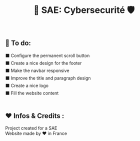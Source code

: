 <h1 align="center">🔐 SAE: Cybersecurité 🛡️<br></h1> 
<!--Add a screenshot-->
<br />



## 📜 To do:
⬛ Configure the permanent scroll button<br />
⬛ Create a nice design for the footer<br />
⬛ Make the navbar responsive<br />
⬛ Improve the title and paragraph design<br />
⬛ Create a nice logo<br />
⬛ Fill the website content<br />
<br />

## ❤️ Infos & Credits :
Project created for a SAE<br/>
Website made by ❤️ in France <br/>
